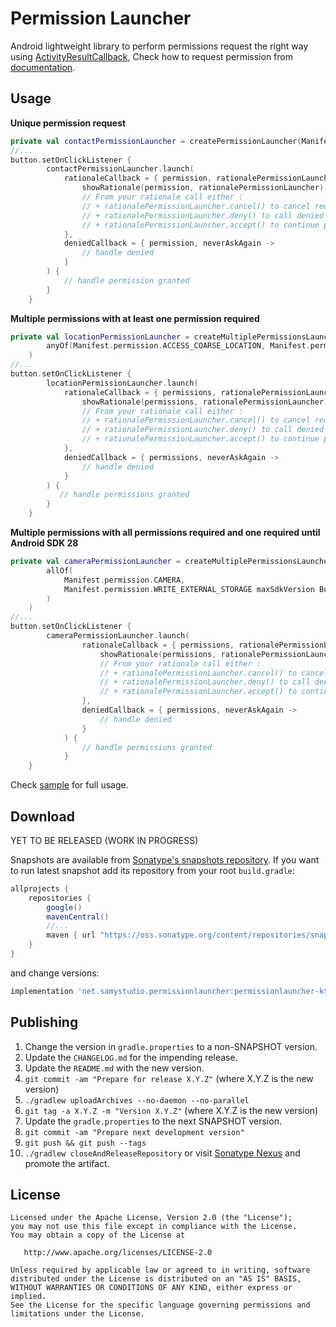 Permission Launcher
===================
Android lightweight library to perform permissions request the right way using [ActivityResultCallback](https://developer.android.com/reference/androidx/activity/result/ActivityResultCallback), Check how to request permission from [documentation](https://developer.android.com/training/permissions/requesting#request-permission).

Usage
-----
**Unique permission request**
```kotlin
private val contactPermissionLauncher = createPermissionLauncher(Manifest.permission.READ_CONTACTS)
//...
button.setOnClickListener {
        contactPermissionLauncher.launch(
            rationaleCallback = { permission, rationalePermissionLauncher ->
                showRationale(permission, rationalePermissionLauncher)
                // From your rationale call either : 
                // + rationalePermissionLauncher.cancel() to cancel request
                // + rationalePermissionLauncher.deny() to call denied callback
                // + rationalePermissionLauncher.accept() to continue process and show Android dialog for permission
            },
            deniedCallback = { permission, neverAskAgain ->
                // handle denied
            }
        ) {
            // handle permission granted
        }
    }
````

**Multiple permissions with at least one permission required**
```kotlin
private val locationPermissionLauncher = createMultiplePermissionsLauncher(
        anyOf(Manifest.permission.ACCESS_COARSE_LOCATION, Manifest.permission.ACCESS_FINE_LOCATION)
    )
//...
button.setOnClickListener {
        locationPermissionLauncher.launch(
            rationaleCallback = { permissions, rationalePermissionLauncher ->
                showRationale(permissions, rationalePermissionLauncher)
                // From your rationale call either : 
                // + rationalePermissionLauncher.cancel() to cancel request
                // + rationalePermissionLauncher.deny() to call denied callback
                // + rationalePermissionLauncher.accept() to continue process and show Android dialog for permissions
            },
            deniedCallback = { permissions, neverAskAgain ->
                // handle denied
            }
        ) {
           // handle permissions granted
        }
    }
````

**Multiple permissions with all permissions required and one required until Android SDK 28**
```kotlin
private val cameraPermissionLauncher = createMultiplePermissionsLauncher(
        allOf(
            Manifest.permission.CAMERA,
            Manifest.permission.WRITE_EXTERNAL_STORAGE maxSdkVersion Build.VERSION_CODES.P
        )
    )
//...
button.setOnClickListener {
        cameraPermissionLauncher.launch(
                rationaleCallback = { permissions, rationalePermissionLauncher ->
                    showRationale(permissions, rationalePermissionLauncher)
                    // From your rationale call either : 
                    // + rationalePermissionLauncher.cancel() to cancel request
                    // + rationalePermissionLauncher.deny() to call denied callback
                    // + rationalePermissionLauncher.accept() to continue process and show Android dialog for permissions
                },
                deniedCallback = { permissions, neverAskAgain ->
                    // handle denied
                }
            ) {
                // handle permissions granted
            }
    }
````

Check [sample](https://github.com/SamYStudiO/PermissionLauncher/tree/master/permissionlauncher-sample) for full usage.

Download
--------
YET TO BE RELEASED (WORK IN PROGRESS)


Snapshots are available from [Sonatype's snapshots repository](https://oss.sonatype.org/content/repositories/snapshots/).
If you want to run latest snapshot add its repository from your root `build.gradle`:
```groovy
allprojects {
    repositories {
        google()
        mavenCentral()
        //...
        maven { url "https://oss.sonatype.org/content/repositories/snapshots" }
    }
}
```
and change versions:
```groovy
implementation 'net.samystudio.permissionlauncher:permissionlauncher-ktx:0.1-SNAPSHOT'
```

Publishing
-----

 1. Change the version in `gradle.properties` to a non-SNAPSHOT version.
 2. Update the `CHANGELOG.md` for the impending release.
 3. Update the `README.md` with the new version.
 4. `git commit -am "Prepare for release X.Y.Z"` (where X.Y.Z is the new version)
 5. `./gradlew uploadArchives --no-daemon --no-parallel`
 6. `git tag -a X.Y.Z -m "Version X.Y.Z"` (where X.Y.Z is the new version)
 7. Update the `gradle.properties` to the next SNAPSHOT version.
 8. `git commit -am "Prepare next development version"`
 9. `git push && git push --tags`
 10. `./gradlew closeAndReleaseRepository` or visit [Sonatype Nexus](https://oss.sonatype.org/) and promote the artifact.

License
-------

    Licensed under the Apache License, Version 2.0 (the "License");
    you may not use this file except in compliance with the License.
    You may obtain a copy of the License at

       http://www.apache.org/licenses/LICENSE-2.0

    Unless required by applicable law or agreed to in writing, software
    distributed under the License is distributed on an "AS IS" BASIS,
    WITHOUT WARRANTIES OR CONDITIONS OF ANY KIND, either express or implied.
    See the License for the specific language governing permissions and
    limitations under the License.
